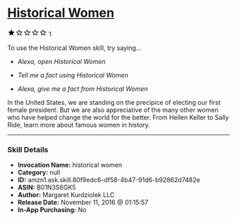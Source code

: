 # [Historical Women](http://alexa.amazon.com/#skills/amzn1.ask.skill.80f9edc6-df58-4b47-91d6-b92862d7482e)
![1 stars](../../images/ic_star_black_18dp_1x.png)![1 stars](../../images/ic_star_border_black_18dp_1x.png)![1 stars](../../images/ic_star_border_black_18dp_1x.png)![1 stars](../../images/ic_star_border_black_18dp_1x.png)![1 stars](../../images/ic_star_border_black_18dp_1x.png) 1

To use the Historical Women skill, try saying...

* *Alexa, open Historical Women*

* *Tell me a fact using Historical Women*

* *Alexa, give me a fact from Historical Women*

In the United States, we are standing on the precipice of electing our first female president. But we are also appreciative of the many other women who have helped change the world for the better. From Hellen Keller to Sally Ride, learn more about famous women in history.

***

### Skill Details

* **Invocation Name:** historical women
* **Category:** null
* **ID:** amzn1.ask.skill.80f9edc6-df58-4b47-91d6-b92862d7482e
* **ASIN:** B01N3S6GK5
* **Author:** Margaret Kurdziolek LLC
* **Release Date:** November 11, 2016 @ 01:15:57
* **In-App Purchasing:** No
